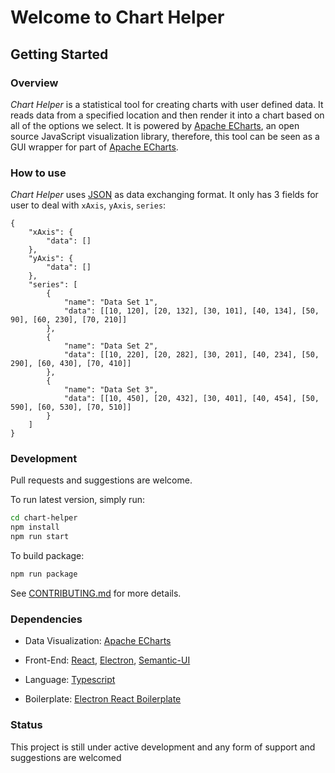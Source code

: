 # Welcome to Chart Helper

## Getting Started

### Overview

*Chart Helper* is a statistical tool for creating charts with user defined data. It reads data from a specified location and then render it into a chart based on all of the options we select. It is powered by [Apache ECharts](https://echarts.apache.org/en/index.html), an open source JavaScript visualization library, therefore, this tool can be seen as a GUI wrapper for part of [Apache ECharts](https://echarts.apache.org/en/index.html).

### How to use

*Chart Helper* uses [JSON](https://www.json.org/json-en.html) as data exchanging format. It only has 3 fields for user to deal with `xAxis`, `yAxis`, `series`: 
```
{
    "xAxis": {
        "data": []
    },
    "yAxis": {
        "data": []
    },
    "series": [
        {
            "name": "Data Set 1",
            "data": [[10, 120], [20, 132], [30, 101], [40, 134], [50, 90], [60, 230], [70, 210]]
        },
        {
            "name": "Data Set 2",
            "data": [[10, 220], [20, 282], [30, 201], [40, 234], [50, 290], [60, 430], [70, 410]]
        },
        {
            "name": "Data Set 3",
            "data": [[10, 450], [20, 432], [30, 401], [40, 454], [50, 590], [60, 530], [70, 510]]
        }
    ]
}
```
### Development

Pull requests and suggestions are welcome. 

To run latest version, simply run:

```bash
cd chart-helper
npm install
npm run start
```

To build package:

```bash
npm run package
```

See [CONTRIBUTING.md](./CONTRIBUTING.md) for more details. 
### Dependencies

- Data Visualization: [Apache ECharts](https://echarts.apache.org/en/index.html)

- Front-End: [React](https://reactjs.org/), [Electron](https://www.electronjs.org/), [Semantic-UI](https://react.semantic-ui.com/)

- Language: [Typescript](https://www.typescriptlang.org/)

- Boilerplate: [Electron React Boilerplate](https://electron-react-boilerplate.js.org/)

### Status

This project is still under active development and any form of support and suggestions are welcomed




